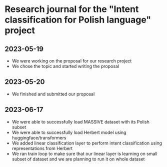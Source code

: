 # Research journal for the "Intent classification for Polish language" project

## 2023-05-19
- We were working on the proposal for our research project
- We chose the topic and started writing the proposal

## 2023-05-20
- We finished and submitted our proposal

## 2023-06-17
- We were able to successfully load MASSIVE dataset with its Polish subset
- We were able to successfully load Herbert model using huggingface/transformers
- We added linear classification layer to perform intent classification using representations from Herbert
- We ran train loop to make sure that our linear layer is learning on small subset of dataset and we are planning to run it on whole dataset
